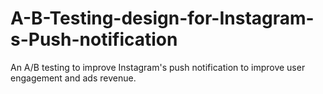 # A-B-Testing-design-for-Instagram-s-Push-notification
An A/B testing to improve Instagram's push notification to improve user engagement and ads revenue.

